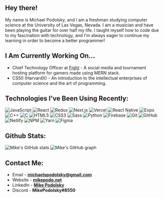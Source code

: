 ## Hey there!

My name is Michael Podolsky, and I am a freshman studying computer science at the University of Las Vegas, Nevada. I am a musician and have been playing the guitar for over half my life. I taught myself how to code due to my fascination with technology, and I'm always eager to continue my learning in order to become a better programmer!

## I Am Currently Working On...

- Chief Technology Officer at [Fight](https://fighttm.com) - A social media and tournament hosting platform for gamers made using MERN stack.
- CS50 (HarvardX) - An introduction to the intellectual enterprises of computer science and the art of programming.

## Technologies I've Been Using Recently:

![JavaScript](https://img.shields.io/badge/-JavaScript-000000?style=flat&logo=javascript)
![React](https://img.shields.io/badge/-React-000000?style=flat&logo=React&logoColor=61DAFB)
![Redux](https://img.shields.io/badge/-Redux-000000?style=flat&logo=Redux)
![Next.js](https://img.shields.io/badge/-Next.js-000000?style=flat&logo=next.js&logoColor=339933)
![Vercel](https://img.shields.io/badge/-Vercel-000000?style=flat&logo=vercel)
![React Native](https://img.shields.io/badge/-React%20Native-000000?style=flat&logo=react&logoColor=c98ff2)
![Expo](https://img.shields.io/badge/-Expo-000000?style=flat&logo=expo)
![C++](https://img.shields.io/badge/-C++-000000?style=flat&logo=cplusplus&logoColor=007ac3)
![C](https://img.shields.io/badge/-C-000000?style=flat&logo=c&logoColor=007ac3)
![HTML5](https://img.shields.io/badge/-HTML5-000000?style=flat&logo=HTML5)
![CSS3](https://img.shields.io/badge/-CSS3-000000?style=flat&logo=CSS3&logoColor=2f9ed1)
![Sass](https://img.shields.io/badge/-Sass-000000?style=flat&logo=Sass)
![Python](https://img.shields.io/badge/-Python-000000?style=flat&logo=Python)
![Firebase](https://img.shields.io/badge/-Firebase-000000?style=flat&logo=firebase&logoColor=FCC624)
![Git](https://img.shields.io/badge/-Git-000000?style=flat&logo=git&logoColor=F05032)
![GitHub](https://img.shields.io/badge/-GitHub-000000?style=flat&logo=github&logoColor=FFFFFF)
![Netlify](https://img.shields.io/badge/-Netlify-000000?style=flat&logo=netlify&logoColor=F05032)
![NPM](https://img.shields.io/badge/-NPM-000000?style=flat&logo=npm&logoColor=339933)
![Yarn](https://img.shields.io/badge/-Yarn-000000?style=flat&logo=yarn&logoColor=F05032)
![Figma](https://img.shields.io/badge/-Figma-000000?style=flat&logo=Figma&logoColor=F05032)

## Github Stats:
![Mike's GitHub stats](https://github-readme-stats.vercel.app/api?username=mikepodo&count_private=true&include_all_commits=true&show_icons=true&theme=dark&icon_color=fff&bg_color=000)
![Mike's GitHub graph](https://activity-graph.herokuapp.com/graph?username=MikePodo&theme=react-dark&line=aaaaaa&&bg_color=000000&color=ffffff)

## Contact Me:
- Email - **michaelspodolsky@gmail.com**
- Website - [**mikepodo.net**](https://www.mikepodo.net)
- LinkedIn - [**Mike Podolsky**](https://www.linkedin.com/in/mikepodo/)
- Discord - **MikePodolsky#8550**
